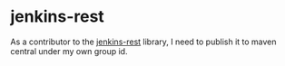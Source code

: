 # jenkins-rest

As a contributor to the [jenkins-rest](https://github.com/cdancy/jenkins-rest) library, I need to publish it to maven central under my own group id.
